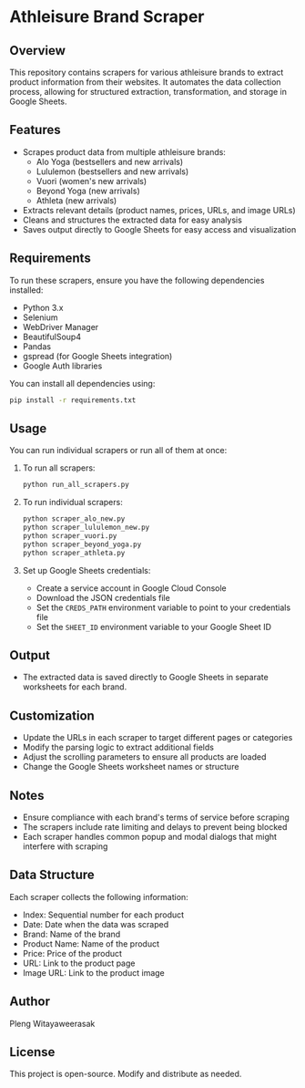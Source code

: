 # Athleisure Brand Scraper

## Overview
This repository contains scrapers for various athleisure brands to extract product information from their websites. It automates the data collection process, allowing for structured extraction, transformation, and storage in Google Sheets.

## Features
- Scrapes product data from multiple athleisure brands:
  - Alo Yoga (bestsellers and new arrivals)
  - Lululemon (bestsellers and new arrivals)
  - Vuori (women's new arrivals)
  - Beyond Yoga (new arrivals)
  - Athleta (new arrivals)
- Extracts relevant details (product names, prices, URLs, and image URLs)
- Cleans and structures the extracted data for easy analysis
- Saves output directly to Google Sheets for easy access and visualization

## Requirements
To run these scrapers, ensure you have the following dependencies installed:

- Python 3.x
- Selenium
- WebDriver Manager
- BeautifulSoup4
- Pandas
- gspread (for Google Sheets integration)
- Google Auth libraries

You can install all dependencies using:
```sh
pip install -r requirements.txt
```

## Usage
You can run individual scrapers or run all of them at once:

1. To run all scrapers:
   ```sh
   python run_all_scrapers.py
   ```

2. To run individual scrapers:
   ```sh
   python scraper_alo_new.py
   python scraper_lululemon_new.py
   python scraper_vuori.py
   python scraper_beyond_yoga.py
   python scraper_athleta.py
   ```

3. Set up Google Sheets credentials:
   - Create a service account in Google Cloud Console
   - Download the JSON credentials file
   - Set the `CREDS_PATH` environment variable to point to your credentials file
   - Set the `SHEET_ID` environment variable to your Google Sheet ID

## Output
- The extracted data is saved directly to Google Sheets in separate worksheets for each brand.

## Customization
- Update the URLs in each scraper to target different pages or categories
- Modify the parsing logic to extract additional fields
- Adjust the scrolling parameters to ensure all products are loaded
- Change the Google Sheets worksheet names or structure

## Notes
- Ensure compliance with each brand's terms of service before scraping
- The scrapers include rate limiting and delays to prevent being blocked
- Each scraper handles common popup and modal dialogs that might interfere with scraping

## Data Structure
Each scraper collects the following information:
- Index: Sequential number for each product
- Date: Date when the data was scraped
- Brand: Name of the brand
- Product Name: Name of the product
- Price: Price of the product
- URL: Link to the product page
- Image URL: Link to the product image

## Author
Pleng Witayaweerasak

## License
This project is open-source. Modify and distribute as needed.
